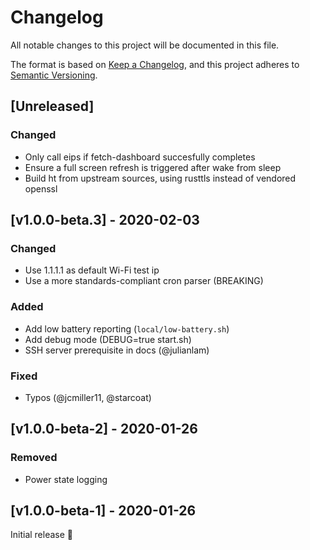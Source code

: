 # Changelog
All notable changes to this project will be documented in this file.

The format is based on [Keep a Changelog](https://keepachangelog.com/en/1.0.0/),
and this project adheres to [Semantic Versioning](https://semver.org/spec/v2.0.0.html).

## [Unreleased]

### Changed

- Only call eips if fetch-dashboard succesfully completes
- Ensure a full screen refresh is triggered after wake from sleep
- Build ht from upstream sources, using rusttls instead of vendored openssl

## [v1.0.0-beta.3] - 2020-02-03

### Changed

- Use 1.1.1.1 as default Wi-Fi test ip
- Use a more standards-compliant cron parser (BREAKING)

### Added

- Add low battery reporting (`local/low-battery.sh`)
- Add debug mode (DEBUG=true start.sh)
- SSH server prerequisite in docs (@julianlam)

### Fixed

- Typos (@jcmiller11, @starcoat)

## [v1.0.0-beta-2] - 2020-01-26

### Removed

- Power state logging

## [v1.0.0-beta-1] - 2020-01-26

Initial release 🎉
